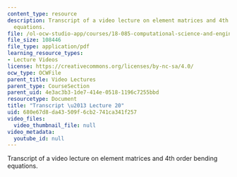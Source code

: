 ```yaml
---
content_type: resource
description: Transcript of a video lecture on element matrices and 4th order bending
  equations.
file: /ol-ocw-studio-app/courses/18-085-computational-science-and-engineering-i-fall-2008/680e67d8da43509f6cb2741ca341f257_18-085F08-L20.pdf
file_size: 108446
file_type: application/pdf
learning_resource_types:
- Lecture Videos
license: https://creativecommons.org/licenses/by-nc-sa/4.0/
ocw_type: OCWFile
parent_title: Video Lectures
parent_type: CourseSection
parent_uid: 4e3ac3b3-1de7-414e-0518-1196c7255bbd
resourcetype: Document
title: "Transcript \u2013 Lecture 20"
uid: 680e67d8-da43-509f-6cb2-741ca341f257
video_files:
  video_thumbnail_file: null
video_metadata:
  youtube_id: null
---
```

Transcript of a video lecture on element matrices and 4th order bending equations.